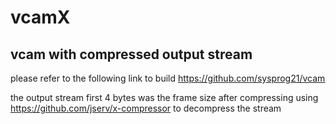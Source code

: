 # vcamX

## vcam with compressed output stream

please refer to the following link to build https://github.com/sysprog21/vcam

the output stream first 4 bytes was the frame size after compressing
using https://github.com/jserv/x-compressor to decompress the stream
